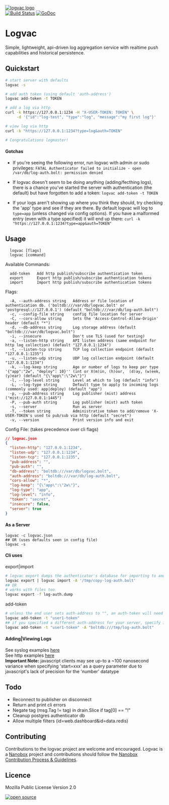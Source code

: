 [![logvac logo](http://nano-assets.gopagoda.io/readme-headers/logvac.png)](http://nanobox.io/open-source#logvac)  
[![Build Status](https://travis-ci.org/nanopack/logvac.svg)](https://travis-ci.org/nanopack/logvac)
[![GoDoc](https://godoc.org/github.com/nanopack/logvac?status.svg)](https://godoc.org/github.com/nanopack/logvac)

# Logvac

Simple, lightweight, api-driven log aggregation service with realtime push capabilities and historical persistence.

## Quickstart

```sh
# start server with defaults
logvac -s

# add auth token (using default 'auth-address')
logvac add-token -t TOKEN

# add a log via http
curl -k https://127.0.0.1:1234 -H "X-USER-TOKEN: TOKEN" \
     -d '{"id":"log-test", "type":"log", "message":"my first log"}'

# view log via http
curl -k "https://127.0.0.1:1234?type=log&auth=TOKEN"

# Congratulations logmaster!
```

#### Gotchas
- If you're seeing the following error, run logvac with admin or sudo privileges:
`FATAL Authenticator failed to initialize - open /var/db/log-auth.bolt: permission denied`

- If logvac doesn't seem to be doing anything (adding/fecthing logs), there is a chance you've started the server with authentication (the default) but have forgotten to add a token:
`logvac add-token -t TOKEN`

- If your logs aren't showing up where you think they should, try checking the 'app' type and see if they are there. By default logvac will log to `type=app` (unless changed via config options). If you have a malformed entry (even with a type specified) it will end up there:
`curl -k "https://127.0.0.1:1234?type=app&auth=TOKEN"`

## Usage
```
  logvac [flags]
  logvac [command]
```

Available Commands:
```
  add-token   Add http publish/subscribe authentication token
  export      Export http publish/subscribe authentication tokens
  import      Import http publish/subscribe authentication tokens
```

Flags:
```
  -A, --auth-address string   Address or file location of authentication db. ('boltdb:///var/db/logvac.bolt' or 'postgresql://127.0.0.1') (default "boltdb:///var/db/log-auth.bolt")
  -c, --config-file string    config file location for server
  -C, --cors-allow string     Sets the 'Access-Control-Allow-Origin' header (default "*")
  -d, --db-address string     Log storage address (default "boltdb:///var/db/logvac.bolt")
  -i, --insecure              Don't use TLS (used for testing)
  -a, --listen-http string    API listen address (same endpoint for http log collection) (default "127.0.0.1:1234")
  -t, --listen-tcp string     TCP log collection endpoint (default "127.0.0.1:1235")
  -u, --listen-udp string     UDP log collection endpoint (default "127.0.0.1:1234")
  -k, --log-keep string       Age or number of logs to keep per type '{"app":"2w", "deploy": 10}'' (int or X(m)in, (h)our,  (d)ay, (w)eek, (y)ear) (default "{\"app\":\"2w\"}")
  -l, --log-level string      Level at which to log (default "info")
  -L, --log-type string       Default type to apply to incoming logs (commonly used: app|deploy) (default "app")
  -p, --pub-address string    Log publisher (mist) address ("mist://127.0.0.1:1445")
  -P, --pub-auth string       Log publisher (mist) auth token
  -s, --server                Run as server
  -T, --token string          Administrative token to add/remove 'X-USER-TOKEN's used to pub/sub via http (default "secret")
  -v, --version               Print version info and exit
```

Config File: (takes precedence over cli flags)
```json
// logvac.json
{
  "listen-http": "127.0.0.1:1234",
  "listen-udp": "127.0.0.1:1234",
  "listen-tcp": "127.0.0.1:1235",
  "pub-address": "",
  "pub-auth": "",
  "db-address": "boltdb:///var/db/logvac.bolt",
  "auth-address": "boltdb:///var/db/log-auth.bolt",
  "cors-allow": "*",
  "log-keep": "{\"app\":\"2w\"}",
  "log-type": "app",
  "log-level": "info",
  "token": "secret",
  "insecure": false,
  "server": true
}
```

#### As a Server
```
logvac -c logvac.json
## OR (uses defaults seen in config file)
logvac -s
```

#### Cli uses
export|import
```sh
# logvac export dumps the authenticator's database for importing to another authenticator database
logvac export | logvac import -A '/tmp/copy-log-auth.bolt'
## OR
# works with files too
logvac export -f log-auth.dump
```
add-token
```sh
# unless the end user sets auth-address to "", an auth-token will need to be added in order to publish/fetch logs via http
logvac add-token -t "user1-token"
## if you specified a different auth-address for your server, specify it here as such:
logvac add-token -t "user1-token" -A "boltdb:///tmp/log-auth.bolt"
```

#### Adding|Viewing Logs
See syslog examples [here](./collector/README.md)  
See http examples [here](./api/README.md)  
**Important Note:** javascript clients may see up-to a ~100 nanosecond variance when specifying 'start=xxx' as a query parameter due to javascript's lack of precision for the 'number' datatype  

## Todo

- Reconnect to publisher on disconnect
- Return and print cli errors
- Negate tag (msg.Tag != tag) in drain.Slice if tag[0] == "!"
- Cleanup postgres authenticator db
- Allow multiple filters (id=web.dashboard&id=data.redis)

## Contributing

Contributions to the logvac project are welcome and encouraged. Logvac is a [Nanobox](https://nanobox.io) project and contributions should follow the [Nanobox Contribution Process & Guidelines](https://docs.nanobox.io/contributing/).

## Licence

Mozilla Public License Version 2.0

[![open source](http://nano-assets.gopagoda.io/open-src/nanobox-open-src.png)](http://nanobox.io/open-source)
